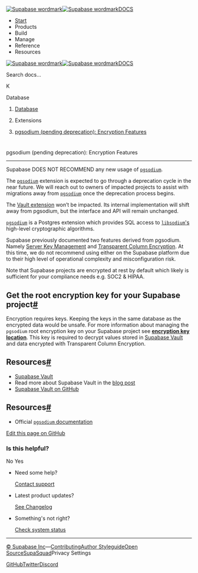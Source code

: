 [![Supabase wordmark](https://supabase.com/docs/_next/image?url=%2Fdocs%2Fsupabase-dark.svg&w=256&q=75&dpl=dpl_5BYG5BkQhU19GEfZfhcgAbeGcRQo)![Supabase wordmark](https://supabase.com/docs/_next/image?url=%2Fdocs%2Fsupabase-light.svg&w=256&q=75&dpl=dpl_5BYG5BkQhU19GEfZfhcgAbeGcRQo)DOCS](https://supabase.com/docs)

-   [Start](https://supabase.com/docs/guides/getting-started)
-   Products
-   Build
-   Manage
-   Reference
-   Resources

[![Supabase wordmark](https://supabase.com/docs/_next/image?url=%2Fdocs%2Fsupabase-dark.svg&w=256&q=75&dpl=dpl_5BYG5BkQhU19GEfZfhcgAbeGcRQo)![Supabase wordmark](https://supabase.com/docs/_next/image?url=%2Fdocs%2Fsupabase-light.svg&w=256&q=75&dpl=dpl_5BYG5BkQhU19GEfZfhcgAbeGcRQo)DOCS](https://supabase.com/docs)

Search docs...

K

Database

1.  [Database](https://supabase.com/docs/guides/database/overview)

3.  Extensions

5.  [pgsodium (pending deprecation): Encryption Features](https://supabase.com/docs/guides/database/extensions/pgsodium)

# 

pgsodium (pending deprecation): Encryption Features

* * *

Supabase DOES NOT RECOMMEND any new usage of [`pgsodium`](https://github.com/michelp/pgsodium).

The [`pgsodium`](https://github.com/michelp/pgsodium) extension is expected to go through a deprecation cycle in the near future. We will reach out to owners of impacted projects to assist with migrations away from [`pgsodium`](https://github.com/michelp/pgsodium) once the deprecation process begins.

The [Vault extension](https://supabase.com/docs/guides/database/vault) won’t be impacted. Its internal implementation will shift away from pgsodium, but the interface and API will remain unchanged.

[`pgsodium`](https://github.com/michelp/pgsodium) is a Postgres extension which provides SQL access to [`libsodium`'s](https://doc.libsodium.org/) high-level cryptographic algorithms.

Supabase previously documented two features derived from pgsodium. Namely [Server Key Management](https://github.com/michelp/pgsodium#server-key-management) and [Transparent Column Encryption](https://github.com/michelp/pgsodium#transparent-column-encryption). At this time, we do not recommend using either on the Supabase platform due to their high level of operational complexity and misconfiguration risk.

Note that Supabase projects are encrypted at rest by default which likely is sufficient for your compliance needs e.g. SOC2 & HIPAA.

## Get the root encryption key for your Supabase project[#](#get-the-root-encryption-key-for-your-supabase-project)

Encryption requires keys. Keeping the keys in the same database as the encrypted data would be unsafe. For more information about managing the `pgsodium` root encryption key on your Supabase project see **[encryption key location](https://supabase.com/docs/guides/database/vault#encryption-key-location)**. This key is required to decrypt values stored in [Supabase Vault](https://supabase.com/docs/guides/database/vault) and data encrypted with Transparent Column Encryption.

## Resources[#](#resources)

-   [Supabase Vault](https://supabase.com/docs/guides/database/vault)
-   Read more about Supabase Vault in the [blog post](https://supabase.com/blog/vault-now-in-beta)
-   [Supabase Vault on GitHub](https://github.com/supabase/vault)

## Resources[#](#resources)

-   Official [`pgsodium` documentation](https://github.com/michelp/pgsodium)

[Edit this page on GitHub](https://github.com/supabase/supabase/blob/master/apps/docs/content/guides/database/extensions/pgsodium.mdx)

### Is this helpful?

No Yes

-   Need some help?
    
    [Contact support](https://supabase.com/support)
-   Latest product updates?
    
    [See Changelog](https://supabase.com/changelog)
-   Something's not right?
    
    [Check system status](https://status.supabase.com/)

* * *

[© Supabase Inc](https://supabase.com/)—[Contributing](https://github.com/supabase/supabase/blob/master/apps/docs/DEVELOPERS.md)[Author Styleguide](https://github.com/supabase/supabase/blob/master/apps/docs/CONTRIBUTING.md)[Open Source](https://supabase.com/open-source)[SupaSquad](https://supabase.com/supasquad)Privacy Settings

[GitHub](https://github.com/supabase/supabase)[Twitter](https://twitter.com/supabase)[Discord](https://discord.supabase.com/)